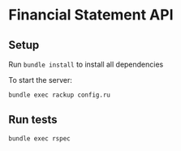 # Financial Statement API

## Setup

Run ```bundle install``` to install all dependencies

To start the server:

```bundle exec rackup config.ru```

## Run tests

```bundle exec rspec```
